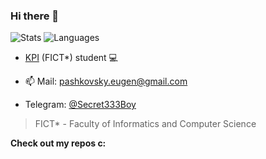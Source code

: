 ### Hi there 👋

![Stats](https://github-readme-stats.vercel.app/api?username=Secret333Boy&show_icons=true&theme=tokyonight&include_all_commits=true)
![Languages](https://github-readme-stats.vercel.app/api/top-langs/?username=Secret333Boy&hide=html,css,dockerfile&layout=compact&theme=tokyonight)

- [KPI](https://en.wikipedia.org/wiki/Igor_Sikorsky_Kyiv_Polytechnic_Institute) (FICT*) student 💻

- :mailbox: Mail: pashkovsky.eugen@gmail.com

- Telegram: [@Secret333Boy](https://t.me/Secret333Boy)

> FICT* - Faculty of Informatics and Computer Science

**Check out my repos c:**
<!--
**Secret333Boy/secret333boy** is a ✨ _special_ ✨ repository because its `README.md` (this file) appears on your GitHub profile.

Here are some ideas to get you started:

- 🔭 I’m currently working on ...
- 🌱 I’m currently learning ...
- 👯 I’m looking to collaborate on ...
- 🤔 I’m looking for help with ...
- 💬 Ask me about ...
- 📫 How to reach me: ...
- 😄 Pronouns: ...
- ⚡ Fun fact: ...
-->

